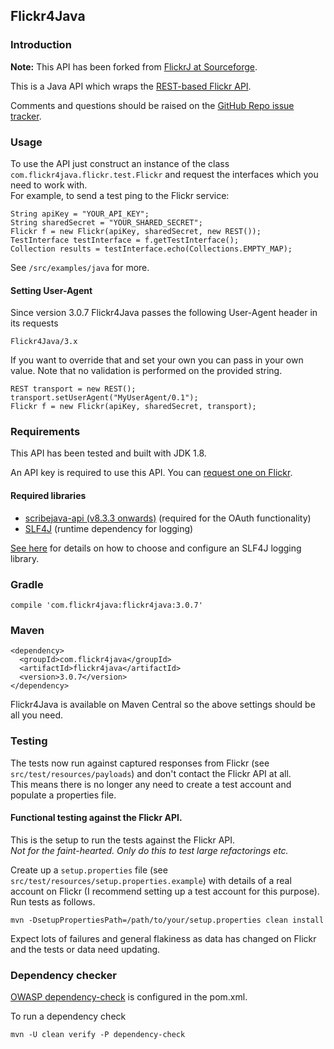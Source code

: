 ## Flickr4Java

### Introduction

__Note:__ This API has been forked from [FlickrJ at Sourceforge](http://flickrj.sourceforge.net/).

This is a Java API which wraps the [REST-based Flickr API](http://www.flickr.com/services/api/).

Comments and questions should be raised on the [GitHub Repo issue tracker](https://github.com/boncey/Flickr4Java/issues).

### Usage

To use the API just construct an instance of the class `com.flickr4java.flickr.test.Flickr` and request the interfaces which you need to work with.  
For example, to send a test ping to the Flickr service:

    String apiKey = "YOUR_API_KEY";
    String sharedSecret = "YOUR_SHARED_SECRET";
    Flickr f = new Flickr(apiKey, sharedSecret, new REST());
    TestInterface testInterface = f.getTestInterface();
    Collection results = testInterface.echo(Collections.EMPTY_MAP);
    
See `/src/examples/java` for more.

#### Setting User-Agent

Since version 3.0.7 Flickr4Java passes the following User-Agent header in its requests

    Flickr4Java/3.x

If you want to override that and set your own you can pass in your own value.  Note that no validation is performed on the provided string.

    REST transport = new REST();
    transport.setUserAgent("MyUserAgent/0.1");
    Flickr f = new Flickr(apiKey, sharedSecret, transport);

### Requirements

This API has been tested and built with JDK 1.8.

An API key is required to use this API.  You can [request one on Flickr](http://www.flickr.com/services/api/).

#### Required libraries

- [scribejava-api (v8.3.3 onwards)](https://github.com/scribejava/scribejava) (required for the OAuth functionality)
- [SLF4J](https://www.slf4j.org) (runtime dependency for logging)

[See here](https://www.slf4j.org/manual.html#swapping) for details on how to choose and configure an SLF4J logging library.


### Gradle

    compile 'com.flickr4java:flickr4java:3.0.7'

### Maven

    <dependency>
      <groupId>com.flickr4java</groupId>
      <artifactId>flickr4java</artifactId>
      <version>3.0.7</version>
    </dependency>

Flickr4Java is available on Maven Central so the above settings should be all you need.

### Testing
The tests now run against captured responses from Flickr (see `src/test/resources/payloads`) and don't contact the Flickr API at all.  
This means there is no longer any need to create a test account and populate a properties file.

#### Functional testing against the Flickr API.
This is the setup to run the tests against the Flickr API.  
*Not for the faint-hearted. Only do this to test large refactorings etc.*  

Create up a `setup.properties` file (see `src/test/resources/setup.properties.example`) with details of a real account on Flickr (I recommend setting up a test account for this purpose).  
Run tests as follows.  

    mvn -DsetupPropertiesPath=/path/to/your/setup.properties clean install

Expect lots of failures and general flakiness as data has changed on Flickr and the tests or data need updating.

### Dependency checker

[OWASP dependency-check](https://github.com/jeremylong/DependencyCheck) is configured in the pom.xml.

To run a dependency check

    mvn -U clean verify -P dependency-check
